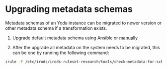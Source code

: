 # Upgrading metadata schemas

Metadata schemas of an Yoda instance can be migrated to newer version or other metadata schema if a transformation exists.

1. Upgrade default metadata schema using Ansible or [manually](/administration/installing-metadata-schemas.md)

2. After the upgrade all metadata on the system needs to be migrated, this can be one by running the following command:
```bash
irule -F /etc/irods/irods-ruleset-research/tools/check-metadata-for-schema-updates.r
```
